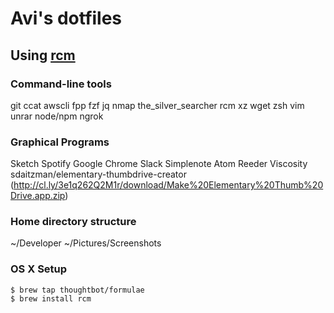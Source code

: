 # Avi's dotfiles
## Using [rcm](https://github.com/thoughtbot/rcm)

### Command-line tools

git
ccat
awscli
fpp
fzf
jq
nmap
the_silver_searcher
rcm
xz
wget
zsh
vim
unrar
node/npm
ngrok

### Graphical Programs
Sketch
Spotify
Google Chrome
Slack
Simplenote
Atom
Reeder
Viscosity
sdaitzman/elementary-thumbdrive-creator (http://cl.ly/3e1q262Q2M1r/download/Make%20Elementary%20Thumb%20Drive.app.zip)



### Home directory structure
~/Developer
~/Pictures/Screenshots

### OS X Setup

```
$ brew tap thoughtbot/formulae
$ brew install rcm
```
